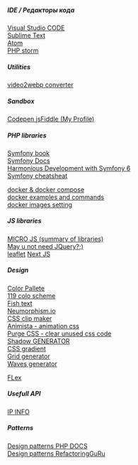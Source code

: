 <h5> IDE / Редакторы кода </h5>
<a href='https://code.visualstudio.com/'> Visual Studio CODE </a><br>
<a href='https://www.sublimetext.com/'> Sublime Text </a><br>
<a href='https://atom.io/'> Atom </a><br>
<a href='https://www.jetbrains.com/phpstorm/'> PHP storm </a><br>


<h5> Utilities </h5>
<a href="https://video2webp.mattj.io/">video2webp converter</a>

<h5> Sandbox </h5>
<a href="https://codepen.io/redcross16">Codepen </a>
<a href="https://jsfiddle.net/user/REDCROSS/fiddles/">jsFiddle (My Profile)</a>

<h5>  PHP libraries </h5> 
<a href='https://symfony.com/doc/current/the-fast-track/en/'>Symfony book</a><br>
<a href='https://symfony.com/doc/'>Symfony Docs</a><br>
<a href='https://symfonycasts.com/screencast/symfony/'> Harmonious Development with Symfony 6</a><br>
<a href='https://cheatography.com/tag/symfony/'> Symfony cheatsheat</a>

<a href="#"> docker & docker compose </a> <br>
<a href="#"> docker examples and commands </a><br>
<a href="https://www.evernote.com/shard/s249/sh/c2692875-efc0-3943-59b1-c5bc9e0ea4db/80c670e808078d7371c114aeade9c2d8"> docker images setting </a>

<h5>  JS libraries </h5> 

<a href="http://microjs.com">MICRO JS (summary of libraries)</a><br>
<a href="https://youmightnotneedjquery.com/">May u not need JQuery?;)</a><br>
<a href="https://leafletjs.com/SlavaUkraini/examples/quick-start/">leaflet</a>
<a href="https://nextjs.org/docs/getting-started"> Next JS </a>

<h5>  Design </h5> 
<a href="https://www.colorpoint.io/beautiful-color-palettes/">Color Pallete</a><br>
<a href="http://vladimirchernyshov.ru/119-trendovyx-cvetov-dlya-sozdaniya-fantasticheskix-sajtov-na-50-zhivyx-primerax/">119 colo scheme</a><br>
<a href="https://fishtext.ru/index.php">Fish text</a><br>
<a href="https://neumorphism.io/#e0e0e0">Neumorphism.io</a><br>
<a href="https://bennettfeely.com/clippy/">CSS clip maker</a><br>
<a href="https://animista.net/">Animista - animation css</a><br>
<a href="https://purgecss.com/">Purge CSS - clear unused css code</a><br>
<a href="https://shadows.brumm.af/">Shadow GENERATOR</a><br>
<a href="https://cssgradient.io/">CSS gradient</a><br>
<a href="https://cssgrid-generator.netlify.app/">Grid generator</a><br>
<a href="https://getwaves.io/">Waves generator</a><br>

<a href="https://flexbox.malven.co/">FLex</a><br>

<h5>  Usefull API  </h5> 
<a href="https://ipinfo.io/">IP INFO</a><br>

<h5> Patterns </h5>
<a href="https://designpatternsphp.readthedocs.io/ru/latest/README.html"> Design patterns PHP DOCS </a><br>
<a href="https://refactoring.guru/ru/design-patterns"> Design patterns RefactoringGuRu</a>


